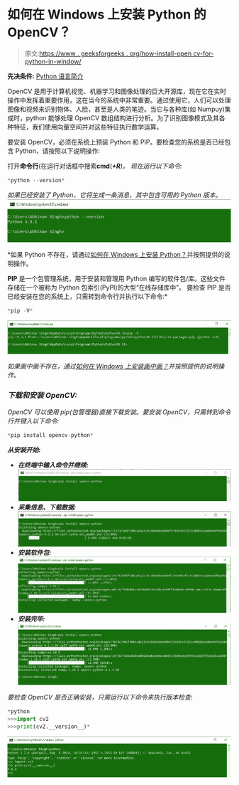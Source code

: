 # 如何在 Windows 上安装 Python 的 OpenCV？

> 原文:[https://www . geeksforgeeks . org/how-install-open cv-for-python-in-window/](https://www.geeksforgeeks.org/how-to-install-opencv-for-python-in-windows/)

**先决条件:** [Python 语言简介](https://www.geeksforgeeks.org/python-language-introduction/)

OpenCV 是用于计算机视觉、机器学习和图像处理的巨大开源库，现在它在实时操作中发挥着重要作用，这在当今的系统中非常重要。通过使用它，人们可以处理图像和视频来识别物体、人脸，甚至是人类的笔迹。当它与各种库(如 Numpuy)集成时，python 能够处理 OpenCV 数组结构进行分析。为了识别图像模式及其各种特征，我们使用向量空间并对这些特征执行数学运算。

要安装 OpenCV，必须在系统上预装 Python 和 PIP。要检查您的系统是否已经包含 Python，请按照以下说明操作:

打开**命令行**(在运行对话框中搜索**cmd**(<link rel="stylesheet" href="https://maxcdn.bootstrapcdn.com/font-awesome/4.6.1/css/font-awesome.min.css">***+R**)。
现在运行以下命令:*

```py
*python --version* 
```

*如果已经安装了 Python，它将生成一条消息，其中包含可用的 Python 版本。
![python-version-check-windows](img/f043c863fd321148a5b2fceda1b1111c.png)*

*如果 Python 不存在，请通过[如何在 Windows 上安装 Python？](https://www.geeksforgeeks.org/how-to-install-python-on-windows/)并按照提供的说明操作。

**PIP** 是一个包管理系统，用于安装和管理用 Python 编写的软件包/库。这些文件存储在一个被称为 Python 包索引(PyPI)的大型“在线存储库中”。
要检查 PIP 是否已经安装在您的系统上，只需转到命令行并执行以下命令:*

```py
*pip -V*
```

*![Verification of pip](img/34ad4224f5102abd1c856b42b0e052af.png)*

*如果画中画不存在，通过[如何在 Windows 上安装画中画？](https://www.geeksforgeeks.org/how-to-install-pip-on-windows/)并按照提供的说明操作。*

### *下载和安装 OpenCV:*

*OpenCV 可以使用 pip(包管理器)直接下载安装。要安装 OpenCV，只需转到命令行并键入以下命令:*

```py
*pip install opencv-python*
```

***从安装开始:***

*   ***在终端中输入命令并继续:**
    ![Getting-Started](img/ddbd69d7e472367725ccda396f62625e.png)*
*   ***采集信息、下载数据:**
    ![Downloading-Data-for-OpenCV](img/8777472c7ca0ec65b67a29a5deaaf953.png)*
*   ***安装软件包:**
    ![Installing-Packages-OpenCV](img/86ab626a8eda0c823131a5541afdb636.png)*
*   ***安装完毕:**
    ![Finishing-Installation-OpenCV](img/0e7aa3f4121b30cc6d4493a18b997f77.png)*

*要检查 OpenCV 是否正确安装，只需运行以下命令来执行版本检查:*

```py
*python
>>>import cv2
>>>print(cv2.__version__)* 
```

*![OpenCV-Verification](img/091eb13b4374c13cc6eb063d4c6a4a77.png)*